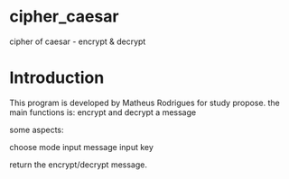 # cipher_caesar
cipher of caesar - encrypt &amp; decrypt

# Introduction

This program is developed by Matheus Rodrigues for study propose.
the main functions is: encrypt and decrypt a message

some aspects:

choose mode
input message
input key

return the encrypt/decrypt message.
